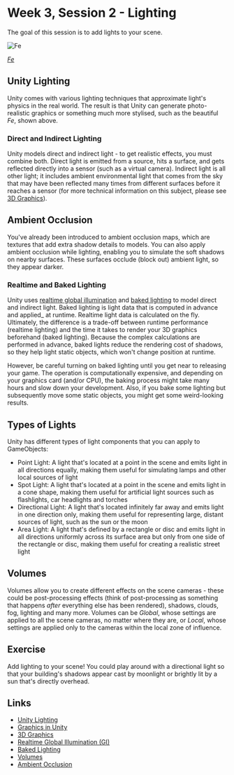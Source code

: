 # Week 3, Session 2 - Lighting

The goal of this session is to add lights to your scene.

![Fe](./images/fe.png)

_[Fe](https://www.ea.com/games/fe)_

## Unity Lighting

Unity comes with various lighting techniques that approximate light's physics in the real world. The result is that Unity can generate photo-realistic graphics or something much more stylised, such as the beautiful _Fe_, shown above.

### Direct and Indirect Lighting

Unity models direct and indirect light - to get realistic effects, you must combine both. Direct light is emitted from a source, hits a surface, and gets reflected directly into a sensor (such as a virtual camera). Indirect light is all other light; it includes ambient environmental light that comes from the sky that may have been reflected many times from different surfaces before it reaches a sensor (for more technical information on this subject, please see [3D Graphics](../graphicsBackground.md)).

## Ambient Occlusion

You've already been introduced to ambient occlusion maps, which are textures that add extra shadow details to models. You can also apply ambient occlusion while lighting, enabling you to simulate the soft shadows on nearby surfaces. These surfaces occlude (block out) ambient light, so they appear darker.

### Realtime and Baked Lighting

Unity uses [realtime global illumination](https://docs.unity3d.com/Manual/realtime-gi-using-enlighten.html) and [baked lighting](https://docs.unity3d.com/Manual/LightMode-Baked.html) to model direct and indirect light. Baked lighting is light data that is computed in advance and applied_ at runtime. Realtime light data is calculated on the fly. Ultimately, the difference is a trade-off between runtime performance (realtime lighting) and the time it takes to render your 3D graphics beforehand (baked lighting). Because the complex calculations are performed in advance, baked lights reduce the rendering cost of shadows, so they help light static objects, which won't change position at runtime.

However, be careful turning on baked lighting until you get near to releasing your game. The operation is computationally expensive, and depending on your graphics card (and/or CPU), the baking process might take many hours and slow down your development. Also, if you bake some lighting but subsequently move some static objects, you might get some weird-looking results.

## Types of Lights

Unity has different types of light components that you can apply to GameObjects:

- Point Light: A light that's located at a point in the scene and emits light in all directions equally, making them useful for simulating lamps and other local sources of light
- Spot Light: A light that's located at a point in the scene and emits light in a cone shape, making them useful for artificial light sources such as flashlights, car headlights and torches 
- Directional Light: A light that's located infinitely far away and emits light in one direction only, making them useful for representing large, distant sources of light, such as the sun or the moon
- Area Light: A light that's defined by a rectangle or disc and emits light in all directions uniformly across its surface area but only from one side of the rectangle or disc, making them useful for creating a realistic street light

## Volumes

Volumes allow you to create different effects on the scene cameras - these could be post-processing effects (think of post-processing as something that happens _after_ everything else has been rendered), shadows, clouds, fog, lighting and many more. Volumes can be _Global_, whose settings are applied to all the scene cameras, no matter where they are, or _Local_, whose settings are applied only to the cameras within the local zone of influence.

## Exercise

Add lighting to your scene! You could play around with a directional light so that your building's shadows appear cast by moonlight or brightly lit by a sun that's directly overhead.

## Links

+ [Unity Lighting](https://docs.unity3d.com/Manual/Lighting.html)
+ [Graphics in Unity](https://docs.unity3d.com/Manual/Graphics.html)
+ [3D Graphics](../graphicsBackground.md)
+ [Realtime Global Illumination (GI)](https://docs.unity3d.com/Manual/realtime-gi-using-enlighten.html)
+ [Baked Lighting](https://docs.unity3d.com/Manual/LightMode-Baked.html)
+ [Volumes](https://docs.unity3d.com/Packages/com.unity.render-pipelines.high-definition@10.6/manual/Volumes.html)
+ [Ambient Occlusion](https://docs.unity3d.com/Manual/LightingBakedAmbientOcclusion.html)
